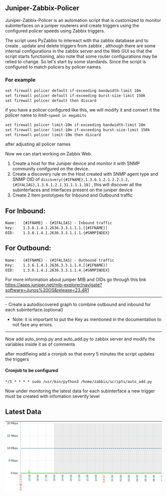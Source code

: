 ## Juniper-Zabbix-Policer 
Juniper-Zabbix-Policer is an automation script that is customized to monitor subinterfaces on a juniper routerers and 
create triggers using the configured policer speeds using Zabbix triggers.

The script uses PyZabbix to intereact with tha zabbix database and to create , update and delete triggers from zabbix , although there are some internal configurations in the zabbix server and the Web GUI so that the script starts functioning, also note that some router configurations may be relied to change.
So let's start by some standards.
Since the script is configured to match policers by policer names.

### For example
```
set firewall policer default if-exceeding bandwidth-limit 10m
set firewall policer default if-exceeding burst-size-limit 150k
set firewall policer default then discard
```
if you have a policer configured like this, we will modify it and convert it the policer name to limit-```speed in megabits```
```
set firewall policer limit-10m if-exceeding bandwidth-limit 10m
set firewall policer limit-10m if-exceeding burst-size-limit 150k
set firewall policer limit-10m then discard
```
after adjusting all policer names

Now we can start working on Zabbix Web.
1. Create a host for the Juniper device and monitor it
    with SNMP community conifgured on the device.
2. Create a discovery rule on the Host created with SNMP agent type and SNMP OID of ```discovery[{#IFNAME},1.3.6.1.2.1.2.2.1.2,{#IFALIAS},1.3.6.1.2.1.31.1.1.1.18]``` ,
    this will discover all the subinterfaces and interfaces present on the juniper device
3. Create 2 Item prototypes for Inbound and Outbound traffic

## For Inbound:
```
Name:   {#IFNAME} - {#IFALIAS} - Inbound traffic
key:    1.3.6.1.4.1.2636.3.3.1.1.1.[{#IFNAME}]
OID:    1.3.6.1.4.1.2636.3.3.1.1.1.{#SNMPINDEX}
```
## For Outbound:
```
Name:   {#IFNAME} - {#IFALIAS} - Outbound traffic
Key:    1.3.6.1.4.1.2636.3.3.1.1.4.[{#IFNAME}]
OID:    1.3.6.1.4.1.2636.3.3.1.1.4.{#SNMPINDEX}
```

For more information about juniper MIB and OIDs go through this link https://apps.juniper.net/mib-explorer/navigate?software=Junos%20OS&release=23.4R1
<hr>
-  Create a autodiscovered graph to combine outbound and inbound for each subinterface.(optional)

- Note: it is important to put the Key as mentioned in the documentation to not face any errors.
<hr>
Now add auto_snmp.py and auto_add.py to zabbix server and modify the variables inside it as of comments 

after modifieing add a cronjob so that every 5 minutes the script updates the triggers
#### Cronjob to be configured
```
*/5 * * * * sudo /usr/bin/python3 /home/zabbix/scripts/auto_add.py
```
Now under monitoring the latest data for each subinterface a new trigger must be created with infomation severity level
## Latest Data

![alt text](image.png)
